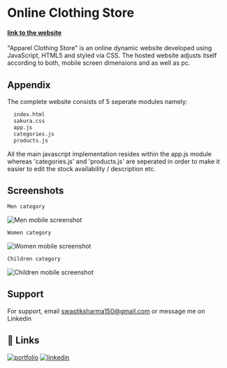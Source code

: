 
# Online Clothing Store
#### [link to the website](https://apparel-clothing-store.netlify.app)

"Apparel Clothing Store" is an online dynamic website developed using JavaScript, 
HTML5 and styled via CSS. The hosted website adjusts itself according to both,
 mobile screen dimensions and as well as pc.
## Appendix

The complete website consists of 5 seperate modules namely:

```bash
  index.html
  sakura.css
  app.js
  categories.js
  products.js
```
All the main javascript implementation resides within the app.js module whereas 'categories.js'
and 'products.js' are seperated in order to make it easier to edit the stock availability / description etc.
## Screenshots

```bash
Men category
```
![Men mobile screenshot](https://imgur.com/FXL2rtl.png)

```bash
Women category
```
![Women mobile screenshot](https://imgur.com/HGWwewu.png)

```bash
Children category
```
![Children mobile screenshot](https://imgur.com/Jl3plOs.png)
## Support

For support, email swastiksharma150@gmail.com or message me on Linkedin


## 🔗 Links
[![portfolio](https://img.shields.io/badge/my_portfolio-000?style=for-the-badge&logo=ko-fi&logoColor=white)](https://swastiksharma.com/)
[![linkedin](https://img.shields.io/badge/linkedin-0A66C2?style=for-the-badge&logo=linkedin&logoColor=white)](https://www.linkedin.com/in/swastik-sharma-80129b224/)
